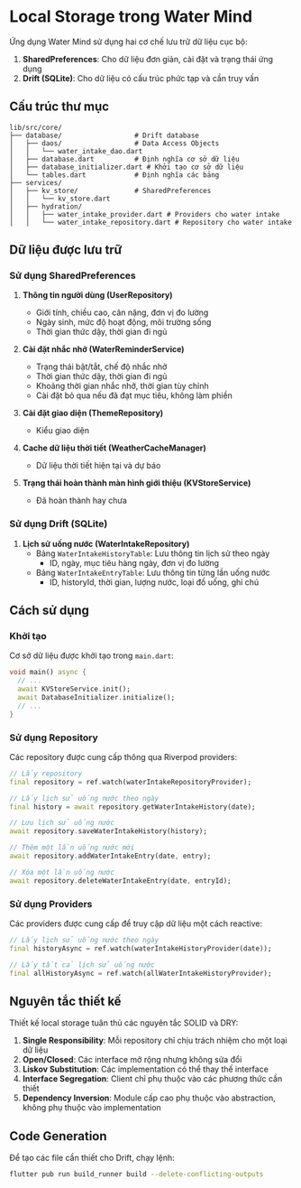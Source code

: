 # Local Storage trong Water Mind

Ứng dụng Water Mind sử dụng hai cơ chế lưu trữ dữ liệu cục bộ:

1. **SharedPreferences**: Cho dữ liệu đơn giản, cài đặt và trạng thái ứng dụng
2. **Drift (SQLite)**: Cho dữ liệu có cấu trúc phức tạp và cần truy vấn

## Cấu trúc thư mục

```
lib/src/core/
├── database/                  # Drift database
│   ├── daos/                  # Data Access Objects
│   │   └── water_intake_dao.dart
│   ├── database.dart          # Định nghĩa cơ sở dữ liệu
│   ├── database_initializer.dart # Khởi tạo cơ sở dữ liệu
│   └── tables.dart            # Định nghĩa các bảng
├── services/
│   ├── kv_store/              # SharedPreferences
│   │   └── kv_store.dart
│   ├── hydration/
│   │   ├── water_intake_provider.dart # Providers cho water intake
│   │   └── water_intake_repository.dart # Repository cho water intake
```

## Dữ liệu được lưu trữ

### Sử dụng SharedPreferences

1. **Thông tin người dùng (UserRepository)**
   - Giới tính, chiều cao, cân nặng, đơn vị đo lường
   - Ngày sinh, mức độ hoạt động, môi trường sống
   - Thời gian thức dậy, thời gian đi ngủ

2. **Cài đặt nhắc nhở (WaterReminderService)**
   - Trạng thái bật/tắt, chế độ nhắc nhở
   - Thời gian thức dậy, thời gian đi ngủ
   - Khoảng thời gian nhắc nhở, thời gian tùy chỉnh
   - Cài đặt bỏ qua nếu đã đạt mục tiêu, không làm phiền

3. **Cài đặt giao diện (ThemeRepository)**
   - Kiểu giao diện

4. **Cache dữ liệu thời tiết (WeatherCacheManager)**
   - Dữ liệu thời tiết hiện tại và dự báo

5. **Trạng thái hoàn thành màn hình giới thiệu (KVStoreService)**
   - Đã hoàn thành hay chưa

### Sử dụng Drift (SQLite)

1. **Lịch sử uống nước (WaterIntakeRepository)**
   - Bảng `WaterIntakeHistoryTable`: Lưu thông tin lịch sử theo ngày
     - ID, ngày, mục tiêu hàng ngày, đơn vị đo lường
   - Bảng `WaterIntakeEntryTable`: Lưu thông tin từng lần uống nước
     - ID, historyId, thời gian, lượng nước, loại đồ uống, ghi chú

## Cách sử dụng

### Khởi tạo

Cơ sở dữ liệu được khởi tạo trong `main.dart`:

```dart
void main() async {
  // ...
  await KVStoreService.init();
  await DatabaseInitializer.initialize();
  // ...
}
```

### Sử dụng Repository

Các repository được cung cấp thông qua Riverpod providers:

```dart
// Lấy repository
final repository = ref.watch(waterIntakeRepositoryProvider);

// Lấy lịch sử uống nước theo ngày
final history = await repository.getWaterIntakeHistory(date);

// Lưu lịch sử uống nước
await repository.saveWaterIntakeHistory(history);

// Thêm một lần uống nước mới
await repository.addWaterIntakeEntry(date, entry);

// Xóa một lần uống nước
await repository.deleteWaterIntakeEntry(date, entryId);
```

### Sử dụng Providers

Các providers được cung cấp để truy cập dữ liệu một cách reactive:

```dart
// Lấy lịch sử uống nước theo ngày
final historyAsync = ref.watch(waterIntakeHistoryProvider(date));

// Lấy tất cả lịch sử uống nước
final allHistoryAsync = ref.watch(allWaterIntakeHistoryProvider);
```

## Nguyên tắc thiết kế

Thiết kế local storage tuân thủ các nguyên tắc SOLID và DRY:

1. **Single Responsibility**: Mỗi repository chỉ chịu trách nhiệm cho một loại dữ liệu
2. **Open/Closed**: Các interface mở rộng nhưng không sửa đổi
3. **Liskov Substitution**: Các implementation có thể thay thế interface
4. **Interface Segregation**: Client chỉ phụ thuộc vào các phương thức cần thiết
5. **Dependency Inversion**: Module cấp cao phụ thuộc vào abstraction, không phụ thuộc vào implementation

## Code Generation

Để tạo các file cần thiết cho Drift, chạy lệnh:

```bash
flutter pub run build_runner build --delete-conflicting-outputs
```
